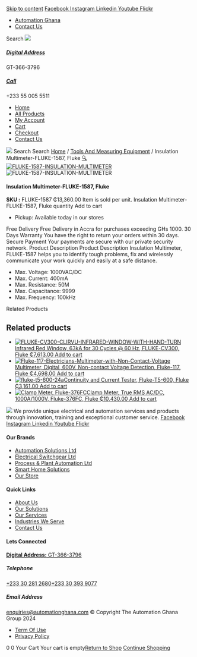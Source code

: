 [Skip to content](https://store.automationghana.com/product/insulation-multimeter-fluke-1587-fluke/#content)
[ Facebook ](https://www.facebook.com/automationgh/) [ Instagram ](https://www.instagram.com/automationgh/) [ Linkedin ](https://www.linkedin.com/company/the-automation-ghana-limited/) [ Youtube ](https://www.youtube.com/channel/UCurrRDUSm5oIW39VXjn1u0w) [ Flickr ](https://www.flickr.com/photos/181794037@N07/)
  * [ Automation Ghana ](https://automationghana.com)
  * [ Contact Us ](https://store.automationghana.com/contact/)


Search
[ ![](https://store.automationghana.com/wp-content/uploads/2024/04/Website-TAGG-Logo-BLUE.png) ](https://store.automationghana.com/)
[ ](https://maps.app.goo.gl/m4xeaagWCNbLk4jM6)
#####  [ Digital Address ](https://maps.app.goo.gl/m4xeaagWCNbLk4jM6)
GT-366-3796 
[ ](tel:+233550055511)
#####  [ Call ](tel:+233550055511)
+233 55 005 5511 
  * [Home](https://store.automationghana.com/)
  * [All Products](https://store.automationghana.com/shop/)
  * [My Account](https://store.automationghana.com/my-account/)
  * [Cart](https://store.automationghana.com/cart/)
  * [Checkout](https://store.automationghana.com/checkout/)
  * [Contact Us](https://store.automationghana.com/contact/)


[![](https://store.automationghana.com/wp-content/uploads/2024/04/AutomationGhana_logo_white.png)](https://store.automationghana.com)
Search
Search
[Home](https://store.automationghana.com) / [Tools And Measuring Equipment](https://store.automationghana.com/product-category/tools-and-measuring-equipment/) / Insulation Multimeter-FLUKE-1587, Fluke
[🔍](https://store.automationghana.com/product/insulation-multimeter-fluke-1587-fluke/)
[![FLUKE-1587-INSULATION-MULTIMETER](https://store.automationghana.com/wp-content/uploads/2020/04/FLUKE-1587-INSULATION-MULTIMETER.jpg)](https://store.automationghana.com/wp-content/uploads/2020/04/FLUKE-1587-INSULATION-MULTIMETER.jpg)![FLUKE-1587-INSULATION-MULTIMETER](https://store.automationghana.com/wp-content/uploads/2020/04/FLUKE-1587-INSULATION-MULTIMETER.jpg)
####  Insulation Multimeter-FLUKE-1587, Fluke 
**SKU :** FLUKE-1587 
₵13,360.00
Item is sold per unit.
Insulation Multimeter-FLUKE-1587, Fluke quantity
Add to cart
  * Pickup: Available today in our stores


Free Delivery 
Free Delivery in Accra for purchases exceeding GHs 1000. 
30 Days Warranty 
You have the right to return your orders within 30 days. 
Secure Payment 
Your payments are secure with our private security network. 
Product Description
Product Description
Insulation Multimeter, FLUKE-1587 helps you to identify tough problems, fix and wirelessly communicate your work quickly and easily at a safe distance. 
  * Max. Voltage: 1000VAC/DC
  * Max. Current: 400mA
  * Max. Resistance: 50M
  * Max. Capacitance: 9999
  * Max. Frequency: 100kHz


Related Products 
## Related products
  * [![FLUKE-CV300-CLIRVU-INFRARED-WINDOW-WITH-HAND-TURN](https://store.automationghana.com/wp-content/uploads/2020/04/FLUKE-CV300-CLIRVU-INFRARED-WINDOW-WITH-HAND-TURN-270x300.jpg)Infrared Red Window, 63kA for 30 Cycles @ 60 Hz, FLUKE-CV300, Fluke ₵7,613.00 ](https://store.automationghana.com/product/ir-window-fluke-cv300-fluke/)
[Add to cart](https://store.automationghana.com/product/insulation-multimeter-fluke-1587-fluke/?add-to-cart=2008)
  * [![Fluke-117-Electricians-Multimeter-with-Non-Contact-Voltage](https://store.automationghana.com/wp-content/uploads/2020/04/Fluke-117-Electricians-Multimeter-with-Non-Contact-Voltage-300x300.png)Multimeter, Digital, 600V, Non-contact Voltage Detection, Fluke-117, Fluke ₵4,698.00 ](https://store.automationghana.com/product/digital-multimeter-fluke-117-fluke/)
[Add to cart](https://store.automationghana.com/product/insulation-multimeter-fluke-1587-fluke/?add-to-cart=1998)
  * [![fluke-t5-600-24a](https://store.automationghana.com/wp-content/uploads/2020/04/fluke-t5-600-24a-300x300.jpg)Continuity and Current Tester, Fluke-T5-600, Fluke ₵3,161.00 ](https://store.automationghana.com/product/continuity-and-current-tester-fluke-t5-600-fluke/)
[Add to cart](https://store.automationghana.com/product/insulation-multimeter-fluke-1587-fluke/?add-to-cart=1996)
  * [![Clamp Meter, Fluke-376FC](https://store.automationghana.com/wp-content/uploads/2020/04/Clamp-Meter-Fluke-376FC-Fluke-300x300.png)Clamp Meter, True RMS AC/DC, 1000A/1000V, Fluke-376FC, Fluke ₵10,430.00 ](https://store.automationghana.com/product/clamp-meter-fluke-376fc-fluke/)
[Add to cart](https://store.automationghana.com/product/insulation-multimeter-fluke-1587-fluke/?add-to-cart=1993)


![](https://store.automationghana.com/wp-content/uploads/2024/04/AutomationGhana_logo_white.png)
We provide unique electrical and automation services and products through innovation, training and exceptional customer service.
[ Facebook ](https://www.facebook.com/automationgh/) [ Instagram ](https://www.instagram.com/automationgh/) [ Linkedin ](https://www.linkedin.com/company/the-automation-ghana-limited/) [ Youtube ](https://www.youtube.com/channel/UCurrRDUSm5oIW39VXjn1u0w) [ Flickr ](https://www.flickr.com/photos/181794037@N07/)
#### Our Brands
  * [ Automation Solutions Ltd ](https://store.automationghana.com/product/insulation-multimeter-fluke-1587-fluke/)
  * [ Electrical Switchgear Ltd ](https://store.automationghana.com/product/insulation-multimeter-fluke-1587-fluke/)
  * [ Process & Plant Automation Ltd ](https://store.automationghana.com/product/insulation-multimeter-fluke-1587-fluke/)
  * [ Smart Home Solutions ](https://store.automationghana.com/product/insulation-multimeter-fluke-1587-fluke/)
  * [ Our Store ](https://store.automationghana.com/product/insulation-multimeter-fluke-1587-fluke/)


#### Quick Links
  * [ About Us ](https://store.automationghana.com/product/insulation-multimeter-fluke-1587-fluke/)
  * [ Our Solutions ](https://store.automationghana.com/product/insulation-multimeter-fluke-1587-fluke/)
  * [ Our Services ](https://store.automationghana.com/product/insulation-multimeter-fluke-1587-fluke/)
  * [ Industries We Serve ](https://store.automationghana.com/product/insulation-multimeter-fluke-1587-fluke/)
  * [ Contact Us ](https://store.automationghana.com/product/insulation-multimeter-fluke-1587-fluke/)


#### Lets Connected
[**Digital Address:** GT-366-3796](https://maps.app.goo.gl/m4xeaagWCNbLk4jM6)
#####  Telephone 
[ +233 30 281 2680](tel:+233302812680)[+233 30 393 9077](https://store.automationghana.com/product/insulation-multimeter-fluke-1587-fluke/+233303939077)
#####  Email Address 
enquiries@automationghana.com 
© Copyright The Automation Ghana Group 2024
  * [ Term Of Use ](https://store.automationghana.com/product/insulation-multimeter-fluke-1587-fluke/)
  * [ Privacy Policy ](https://store.automationghana.com/product/insulation-multimeter-fluke-1587-fluke/)


0
0
Your Cart
Your cart is empty[Return to Shop](https://store.automationghana.com/shop/)
[Continue Shopping](https://store.automationghana.com/product/insulation-multimeter-fluke-1587-fluke/)
